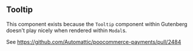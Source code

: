 ## Tooltip

This component exists because the `Tooltip` component within Gutenberg doesn't play nicely when rendered within `Modal`s.

See https://github.com/Automattic/poocommerce-payments/pull/2484
